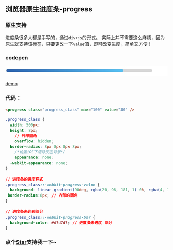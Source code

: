 ## 浏览器原生进度条-progress


### 原生支持

进度条很多人都是手写的，通过`div+js`的形式。 实际上并不需要这么麻烦，因为原生就支持该标签，只要更改一下`value`值，即可改变进度，简单又方便！

### codepen

![](https://github.com/OBKoro1/articleImg_src/blob/master/2019/progress.png?raw=true)

[demo](https://codepen.io/OBKoro1/pen/ExxMeOo)



### 代码：

```html
<progress class="progress_class" max="100" value="80" />
```

```css
.progress_class {
  width: 500px;
  height: 8px;
	// 外部圆角
	overflow: hidden; 
  border-radius: 8px 8px 8px 8px;
	/*设置iOS下清除灰色背景*/
	appearance: none; 
  -webkit-appearance: none;
}

// 进度条的进度样式
.progress_class::-webkit-progress-value {
  background: linear-gradient(90deg, rgba(20, 96, 181, 1) 0%, rgba(4, 195, 250, 1) 100%); 
 border-radius:8px; // 内部的圆角
}

// 进度条未达到部分
.progress_class::-webkit-progress-bar {
  background-color: #d7d7d7; // 进度条未进度 部分
}
```
<!-- 特殊字符串：用于修改/删除markdown的结尾提示语-OBKoro1 -->
### 点个[Star](https://github.com/OBKoro1/codeBlack)支持我一下~

